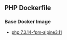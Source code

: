 ## PHP Dockerfile

### Base Docker Image

* [php:7.3.14-fpm-alpine3.11](https://hub.docker.com/_/php/)
